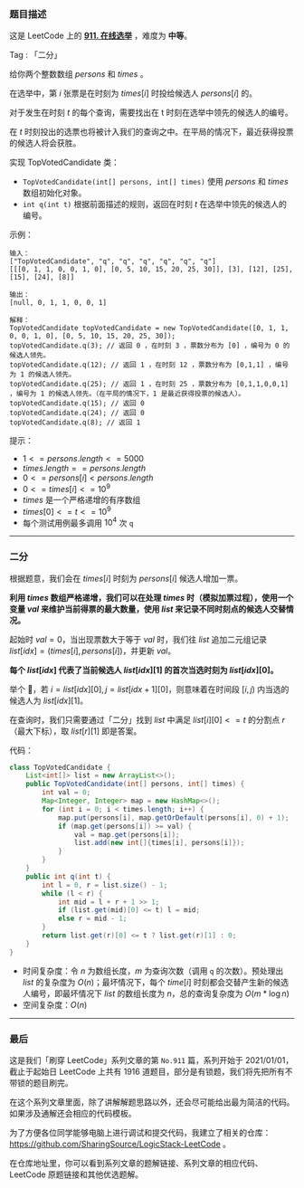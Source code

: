 ### 题目描述

这是 LeetCode 上的 **[911. 在线选举](https://leetcode-cn.com/problems/online-election/solution/gong-shui-san-xie-er-fen-yun-yong-ti-by-5y3hi/)** ，难度为 **中等**。

Tag : 「二分」



给你两个整数数组 $persons$ 和 $times$ 。

在选举中，第 $i$ 张票是在时刻为 $times[i]$ 时投给候选人 $persons[i]$ 的。

对于发生在时刻 $t$ 的每个查询，需要找出在 t 时刻在选举中领先的候选人的编号。

在 $t$ 时刻投出的选票也将被计入我们的查询之中。在平局的情况下，最近获得投票的候选人将会获胜。

实现 TopVotedCandidate 类：
* `TopVotedCandidate(int[] persons, int[] times)` 使用 $persons$ 和 $times$ 数组初始化对象。
* `int q(int t)` 根据前面描述的规则，返回在时刻 $t$ 在选举中领先的候选人的编号。

示例：
```
输入：
["TopVotedCandidate", "q", "q", "q", "q", "q", "q"]
[[[0, 1, 1, 0, 0, 1, 0], [0, 5, 10, 15, 20, 25, 30]], [3], [12], [25], [15], [24], [8]]

输出：
[null, 0, 1, 1, 0, 0, 1]

解释：
TopVotedCandidate topVotedCandidate = new TopVotedCandidate([0, 1, 1, 0, 0, 1, 0], [0, 5, 10, 15, 20, 25, 30]);
topVotedCandidate.q(3); // 返回 0 ，在时刻 3 ，票数分布为 [0] ，编号为 0 的候选人领先。
topVotedCandidate.q(12); // 返回 1 ，在时刻 12 ，票数分布为 [0,1,1] ，编号为 1 的候选人领先。
topVotedCandidate.q(25); // 返回 1 ，在时刻 25 ，票数分布为 [0,1,1,0,0,1] ，编号为 1 的候选人领先。（在平局的情况下，1 是最近获得投票的候选人）。
topVotedCandidate.q(15); // 返回 0
topVotedCandidate.q(24); // 返回 0
topVotedCandidate.q(8); // 返回 1
```

提示：
* $1 <= persons.length <= 5000$
* $times.length == persons.length$
* $0 <= persons[i] < persons.length$
* $0 <= times[i] <= 10^9$
* $times$ 是一个严格递增的有序数组
* $times[0] <= t <= 10^9$
* 每个测试用例最多调用 $10^4$ 次 `q`

---

### 二分

根据题意，我们会在 $times[i]$ 时刻为 $persons[i]$ 候选人增加一票。

**利用 $times$ 数组严格递增，我们可以在处理 $times$ 时（模拟加票过程），使用一个变量 $val$ 来维护当前得票的最大数量，使用 $list$ 来记录不同时刻点的候选人交替情况。**

起始时 $val = 0$，当出现票数大于等于 $val$ 时，我们往 $list$ 追加二元组记录 $list[idx] = (times[i], persons[i])$，并更新 $val$。

**每个 $list[idx]$ 代表了当前候选人 $list[idx][1]$ 的首次当选时刻为 $list[idx][0]$。**

举个 🌰，若 $i = list[idx][0], j = list[idx + 1][0]$，则意味着在时间段 $[i, j)$ 内当选的候选人为 $list[idx][1]$。

在查询时，我们只需要通过「二分」找到 $list$ 中满足 $list[i][0] <= t$ 的分割点 $r$（最大下标），取 $list[r][1]$ 即是答案。

代码：
```Java
class TopVotedCandidate {
    List<int[]> list = new ArrayList<>();
    public TopVotedCandidate(int[] persons, int[] times) {
        int val = 0;
        Map<Integer, Integer> map = new HashMap<>();
        for (int i = 0; i < times.length; i++) {
            map.put(persons[i], map.getOrDefault(persons[i], 0) + 1);
            if (map.get(persons[i]) >= val) {
                val = map.get(persons[i]);
                list.add(new int[]{times[i], persons[i]});
            }
        }
    }
    public int q(int t) {
        int l = 0, r = list.size() - 1;
        while (l < r) {
            int mid = l + r + 1 >> 1;
            if (list.get(mid)[0] <= t) l = mid;
            else r = mid - 1;
        }
        return list.get(r)[0] <= t ? list.get(r)[1] : 0;
    }
}
```
* 时间复杂度：令 $n$ 为数组长度，$m$ 为查询次数（调用 `q` 的次数）。预处理出 $list$ 的复杂度为 $O(n)$；最坏情况下，每个 $time[i]$ 时刻都会交替产生新的候选人编号，即最坏情况下 $list$ 的数组长度为 $n$，总的查询复杂度为 $O(m * \log{n})$
* 空间复杂度：$O(n)$

---

### 最后

这是我们「刷穿 LeetCode」系列文章的第 `No.911` 篇，系列开始于 2021/01/01，截止于起始日 LeetCode 上共有 1916 道题目，部分是有锁题，我们将先把所有不带锁的题目刷完。

在这个系列文章里面，除了讲解解题思路以外，还会尽可能给出最为简洁的代码。如果涉及通解还会相应的代码模板。

为了方便各位同学能够电脑上进行调试和提交代码，我建立了相关的仓库：https://github.com/SharingSource/LogicStack-LeetCode 。

在仓库地址里，你可以看到系列文章的题解链接、系列文章的相应代码、LeetCode 原题链接和其他优选题解。

